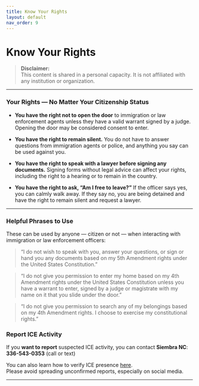 ```yaml
---
title: Know Your Rights
layout: default
nav_order: 9
---
```


# Know Your Rights

> **Disclaimer:**  
> This content is shared in a personal capacity. It is not affiliated with any institution or organization.

---

### Your Rights — No Matter Your Citizenship Status

- **You have the right not to open the door** to immigration or law enforcement agents unless they have a valid warrant signed by a judge. Opening the door may be considered consent to enter.

- **You have the right to remain silent.** You do not have to answer questions from immigration agents or police, and anything you say can be used against you.

- **You have the right to speak with a lawyer before signing any documents.** Signing forms without legal advice can affect your rights, including the right to a hearing or to remain in the country.

- **You have the right to ask, “Am I free to leave?”** If the officer says yes, you can calmly walk away. If they say no, you are being detained and have the right to remain silent and request a lawyer.

---

### Helpful Phrases to Use

These can be used by anyone — citizen or not — when interacting with immigration or law enforcement officers:

> “I do not wish to speak with you, answer your questions, or sign or hand you any documents based on my 5th Amendment rights under the United States Constitution.”

> “I do not give you permission to enter my home based on my 4th Amendment rights under the United States Constitution unless you have a warrant to enter, signed by a judge or magistrate with my name on it that you slide under the door.”

> “I do not give you permission to search any of my belongings based on my 4th Amendment rights. I choose to exercise my constitutional rights.”

### Report ICE Activity

If you **want to report** suspected ICE activity, you can contact **Siembra NC**:  
**336-543-0353** (call or text)

You can also learn how to verify ICE presence [here](https://www.ilrc.org/know-your-rights-and-how-verify-ice-raids).  
Please avoid spreading unconfirmed reports, especially on social media.

---

